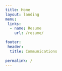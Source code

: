 ```yaml
---
title: Home
layout: landing
menu:
 links: 
  - name: Resume 
    url: /resume/

footer: 
 header: 
  title: Communications 
    
permalink: /
---
```



